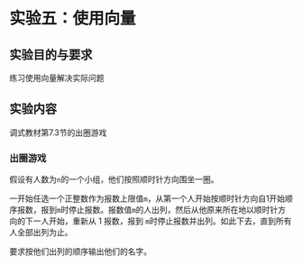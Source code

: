 # 实验五：使用向量

## 实验目的与要求
练习使用向量解决实际问题

## 实验内容
调式教材第7.3节的出圈游戏

### 出圈游戏
假设有人数为`n`的一个小组，他们按照顺时针方向围坐一圈。

一开始任选一个正整数作为报数上限值`m`，从第一个人开始按顺时针方向自1开始顺序报数，报到`m`时停止报数。报数值`m`的人出列，然后从他原来所在地以顺时针方向的下一人开始，重新从 1 报数，报到 `m`时停止报数并出列。如此下去，直到所有人全部出列为止。

要求按他们出列的顺序输出他们的名字。
